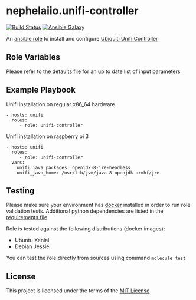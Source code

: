 # nephelaiio.unifi-controller

[![Build Status](https://github.com/nephelaiio/ansible-role-unifi-controller/workflows/CI/badge.svg)](https://github.com/nephelaiio/ansible-role-unifi-controller/actions)
[![Ansible Galaxy](http://img.shields.io/badge/ansible--galaxy-nephelaiio.unifi-controller-blue.svg)](https://galaxy.ansible.com/nephelaiio/unifi-controller/)

An [ansible role](https://galaxy.ansible.com/nephelaiio/unifi-controller) to install and configure [Ubiquiti Unifi Controller](https://www.ubnt.com/enterprise/software/)

## Role Variables

Please refer to the [defaults file](/defaults/main.yml) for an up to date list of input parameters

## Example Playbook

Unifi installation on regular x86_64 hardware

```
- hosts: unifi
  roles:
     - role: unifi-controller
```

Unifi installation on raspberry pi 3
```
- hosts: unifi
  roles:
     - role: unifi-controller
  vars:
    unifi_java_packages: openjdk-8-jre-headless
    unifi_java_home: /usr/lib/jvm/java-8-openjdk-armhf/jre
```

## Testing

Please make sure your environment has [docker](https://www.docker.com) installed in order to run role validation tests. Additional python dependencies are listed in the [requirements file](https://github.com/nephelaiio/ansible-role-requirements/blob/master/requirements.txt)

Role is tested against the following distributions (docker images):
  * Ubuntu Xenial
  * Debian Jessie

You can test the role directly from sources using command ` molecule test `

## License

This project is licensed under the terms of the [MIT License](/LICENSE)
